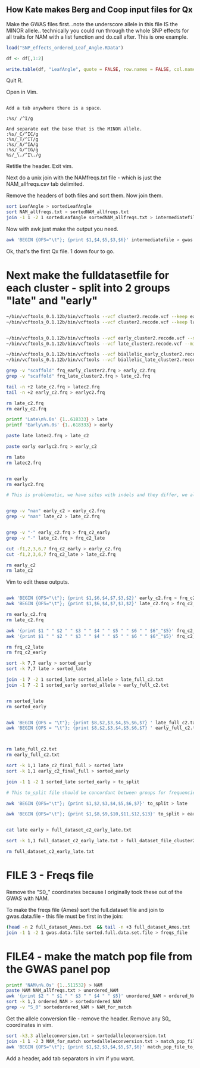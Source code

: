 ## How Kate makes Berg and Coop input files for Qx

Make the GWAS files first...note the underscore allele in this file IS the MINOR allele.. technically you could run through the whole SNP effects for all traits for NAM with a list function and do.call after. This is one example.
```R
load("SNP_effects_ordered_Leaf_Angle.RData")

df <- df[,1:2]

write.table(df, "LeafAngle", quote = FALSE, row.names = FALSE, col.names = FALSE)

```

Quit R.

Open in Vim. 
```vim

Add a tab anywhere there is a space.

:%s/ /^I/g

And separate out the base that is the MINOR allele.
:%s/_C/^IC/g
:%s/_T/^IT/g
:%s/_A/^IA/g
:%s/_G/^IG/g
%s/_\./^I\./g
```
Retitle the header. Exit vim.

Next do a unix join with the NAMfreqs.txt file - which is just the NAM_allfreqs.csv tab delimited.

Remove the headers of both files and sort them. Now join them.


```bash
sort LeafAngle > sortedLeafAngle
sort NAM_allfreqs.txt > sortedNAM_allfreqs.txt
join -1 1 -2 1 sortedLeafAngle sortedNAM_allfreqs.txt > intermediatefile
```

Now with awk just make the output you need. 

```bash
awk 'BEGIN {OFS="\t"}; {print $1,$4,$5,$3,$6}' intermediatefile > gwas.data.file
```

Ok, that's the first Qx file. 1 down four to go.

# Next make the fulldatasetfile for each cluster - split into 2 groups "late" and "early"

```bash
~/bin/vcftools_0.1.12b/bin/vcftools --vcf cluster2.recode.vcf --keep early_names_cluster2_Qx --recode --out early_cluster2
~/bin/vcftools_0.1.12b/bin/vcftools --vcf cluster2.recode.vcf --keep late_names_cluster2_Qx --recode --out late_cluster2


~/bin/vcftools_0.1.12b/bin/vcftools --vcf early_cluster2.recode.vcf --min-alleles 2 --max-alleles 2 --recode --out biallelic_early_cluster2
~/bin/vcftools_0.1.12b/bin/vcftools --vcf late_cluster2.recode.vcf --min-alleles 2 --max-alleles 2 --recode --out biallelic_late_cluster2

~/bin/vcftools_0.1.12b/bin/vcftools --vcf biallelic_early_cluster2.recode.vcf --freq --out frq_early_cluster2
~/bin/vcftools_0.1.12b/bin/vcftools --vcf biallelic_late_cluster2.recode.vcf --freq --out frq_late_cluster2

grep -v "scaffold" frq_early_cluster2.frq > early_c2.frq
grep -v "scaffold" frq_late_cluster2.frq > late_c2.frq

tail -n +2 late_c2.frq > latec2.frq
tail -n +2 early_c2.frq > earlyc2.frq

rm late_c2.frq
rm early_c2.frq

printf 'Late\n%.0s' {1..618333} > late
printf 'Early\n%.0s' {1..618333} > early

paste late latec2.frq > late_c2

paste early earlyc2.frq > early_c2

rm late
rm latec2.frq


rm early
rm earlyc2.frq

# This is problematic, we have sites with indels and they differ, we also have sites that have -nan (presumably ridiculously small freqencies)


grep -v "nan" early_c2 > early_c2.frq
grep -v "nan" late_c2 > late_c2.frq


grep -v "-" early_c2.frq > frq_c2_early
grep -v "-" late_c2.frq > frq_c2_late

cut -f1,2,3,6,7 frq_c2_early > early_c2.frq
cut -f1,2,3,6,7 frq_c2_late > late_c2.frq

rm early_c2
rm late_c2
```
 
Vim to edit these outputs.

```bash

awk 'BEGIN {OFS="\t"}; {print $1,$6,$4,$7,$3,$2}' early_c2.frq > frq_c2_early
awk 'BEGIN {OFS="\t"}; {print $1,$6,$4,$7,$3,$2}' late_c2.frq > frq_c2_late

rm early_c2.frq
rm late_c2.frq

awk '{print $1 " " $2 " " $3 " " $4 " " $5 " " $6 " " $6"_"$5}' frq_c2_late > late
awk '{print $1 " " $2 " " $3 " " $4 " " $5 " " $6 " " $6"_"$5}' frq_c2_early > early

rm frq_c2_late
rm frq_c2_early

sort -k 7,7 early > sorted_early
sort -k 7,7 late > sorted_late

join -1 7 -2 1 sorted_late sorted_allele > late_full_c2.txt
join -1 7 -2 1 sorted_early sorted_allele > early_full_c2.txt


rm sorted_late
rm sorted_early


awk 'BEGIN {OFS = "\t"}; {print $8,$2,$3,$4,$5,$6,$7} ' late_full_c2.txt > late_c2_final_full
awk 'BEGIN {OFS = "\t"}; {print $8,$2,$3,$4,$5,$6,$7} ' early_full_c2.txt > early_c2_final_full



rm late_full_c2.txt
rm early_full_c2.txt

sort -k 1,1 late_c2_final_full > sorted_late
sort -k 1,1 early_c2_final_full > sorted_early

join -1 1 -2 1 sorted_late sorted_early > to_split

# This to_split file should be concordant between groups for frequencies now. Use VIM to remove S0_

awk 'BEGIN {OFS="\t"}; {print $1,$2,$3,$4,$5,$6,$7}' to_split > late

awk 'BEGIN {OFS="\t"}; {print $1,$8,$9,$10,$11,$12,$13}' to_split > early


cat late early > full_dataset_c2_early_late.txt

sort -k 1,1 full_dataset_c2_early_late.txt > full_dataset_file_cluster2.txt

rm full_dataset_c2_early_late.txt
```



# FILE 3 - Freqs file

Remove the "S0_" coordinates because I originally took these out of the GWAS with NAM.

To make the freqs file (Ames) sort the full.dataset file and join to gwas.data.file - this file must be first in the join:

```bash
(head -n 2 full_dataset_Ames.txt  && tail -n +3 full_dataset_Ames.txt | sort) > sorted.full.data.set.file
join -1 1 -2 1 gwas.data.file sorted.full.data.set.file > freqs_file
```

# FILE4 - make the match pop file from the GWAS panel pop

```bash
printf 'NAM\n%.0s' {1..511532} > NAM
paste NAM NAM_allfreqs.txt > unordered_NAM
awk '{print $2 " " $1 " " $3 " " $4 " " $5}' unordered_NAM > ordered_NAM
sort -k 1,1 ordered_NAM > sortedordered_NAM
grep -v "S_0" sortedordered_NAM > NAM_for_match
```

Get the allele conversion file - remove the header. Remove any S0_ coordinates in vim.

```bash
sort -k3,3 alleleconversion.txt > sortedalleleconversion.txt
join -1 1 -2 3 NAM_for_match sortedalleleconversion.txt > match_pop_file_to_edit
awk 'BEGIN {OFS="\t"}; {print $1,$2,$3,$4,$5,$7,$6}' match_pop_file_to_edit > match_pop_file
```

Add a header, add tab separators in vim if you want.
